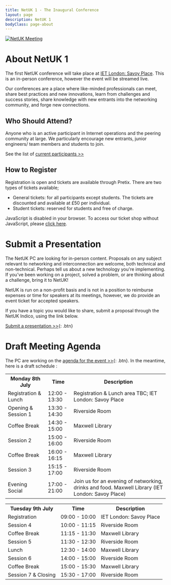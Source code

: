 ```yaml
---
title: NetUK 1 - The Inaugural Conference
layout: page
description: NetUK 1
bodyClass: page-about
---
```


<a href="https://tickets.netuk.org/NetUK1/">
   <img src="/images/netuk1-event-website-banner.svg" alt="NetUK Meeting">
</a>

# About NetUK 1

The first NetUK conference will take place at [IET London: Savoy Place](https://savoyplace.theiet.org/). This is an in-person conference, however the event will be streamed live.

Our conferences are a place where like-minded professionals can meet, share best practices and new innovations, learn from challenges and success stories, share knowledge with new entrants into the networking community, and forge new connections.

## Who Should Attend?

Anyone who is an active participant in Internet operations and the peering community at large. We particularly encourage new entrants, junior engineers/ team members and students to join.

See the list of [current participants >>](https://indico.netuk.org/event/1/registrations/participants)

## How to Register

Registration is open and tickets are available through Pretix.
There are two types of tickets available;

- General tickets: for all participants except students. The tickets are discounted and available at £50 per individual.
- Student tickets: reserved for students and free of charge.

<link rel="stylesheet" type="text/css" href="https://tickets.netuk.org/NetUK1/widget/v1.css" crossorigin>
<script type="text/javascript" src="https://tickets.netuk.org/widget/v1.en.js" async crossorigin></script>

<pretix-widget event="https://tickets.netuk.org/NetUK1/" single-item-select="button"></pretix-widget>
<noscript>
   <div class="pretix-widget">
        <div class="pretix-widget-info-message">
            JavaScript is disabled in your browser. To access our ticket shop without JavaScript, please <a target="_blank" rel="noopener" href="https://tickets.netuk.org/NetUK1/">click here</a>.
        </div>
    </div>
</noscript>

# Submit a Presentation

The NetUK PC are looking for in-person content. Proposals on any subject relevant to networking and interconnection are welcome, both technical and non-technical. Perhaps tell us about a new technology you're implementing. If you’ve been working on a project, solved a problem, or are thinking about a challenge, bring it to NetUK!

NetUK is run on a non-profit basis and is not in a position to reimburse expenses or time for speakers at its meetings, however, we do provide an event ticket for accepted speakers.

If you have a topic you would like to share, submit a proposal through the NetUK Indico, using the link below.

[Submit a presentation >>](https://indico.netuk.org/event/1){: .btn}

# Draft Meeting Agenda

The PC are working on the [agenda for the event >>](https://indico.netuk.org/event/1/timetable/#20240708.detailed){: .btn}. In the meantime, here is a draft schedule :

<html>
<head>
<style>
table {
  border-collapse: collapse;
  width: 100%;
}

th, td {
  padding: 8px;
  text-align: left;
  border-bottom: 1px solid #DDD;
}

tr:hover {background-color: #D6EEEE;}
</style>
</head>
<body>

<table>
 <tr>
    <th>Monday 8th July</th>
    <th>Time</th>
    <th>Description</th>
  </tr>
  <tr>
    <td>Registration & Lunch</td>
    <td>12:00 - 13:30</td>
    <td>Registration & Lunch area TBC; IET London: Savoy Place</td>
  </tr>
  <tr>
    <td>Opening & Session 1</td>
    <td>13:30 - 14:30</td>
    <td>Riverside Room</td>
  </tr>
  <tr>
    <td>Coffee Break</td>
    <td>14:30 - 15:00</td>
    <td>Maxwell Library</td>
  </tr>
  <tr>
    <td>Session 2</td>
    <td>15:00 - 16:00</td>
    <td>Riverside Room</td>
  </tr>
   <tr>
    <td>Coffee Break</td>
    <td>16:00 - 16:15</td>
    <td>Maxwell Library</td>
  </tr>
  <tr>
    <td>Session 3</td>
    <td>15:15 - 17:00</td>
    <td>Riverside Room</td>
  </tr>
  <tr>
    <td>Evening Social</td>
    <td>17:00 - 21:00</td>
    <td>Join us for an evening of networking, drinks and food. Maxwell Library (IET London: Savoy Place)</td>
  </tr>
</table>

</body>
</html>

<html>
<head>
<style>
table {
  border-collapse: collapse;
  width: 100%;
}

th, td {
  padding: 8px;
  text-align: left;
  border-bottom: 1px solid #DDD;
}

tr:hover {background-color: #D6EEEE;}
</style>
</head>
<body>

<table>
 <tr>
    <th>Tuesday 9th July</th>
    <th>Time</th>
    <th>Description</th>
  </tr>
  <tr>
    <td>Registration</td>
    <td>09:00 - 10:00</td>
    <td>IET London: Savoy Place</td>
  </tr>
  <tr>
    <td>Session 4</td>
    <td>10:00 - 11:15</td>
    <td>Riverside Room</td>
  </tr>
  <tr>
    <td>Coffee Break</td>
    <td>11:15 - 11:30</td>
    <td>Maxwell Library</td>
  </tr>
  <tr>
    <td>Session 5</td>
    <td>11:30 - 12:30</td>
    <td>Riverside Room</td>
  </tr>
  <tr>
    <td>Lunch</td>
    <td>12:30 - 14:00</td>
    <td>Maxwell Library</td>
  </tr>
  <tr>
    <td>Session 6</td>
    <td>14:00 - 15:00</td>
    <td>Riverside Room</td>
 </tr>
 <tr>
    <td>Coffee Break</td>
    <td>15:00 - 15:30</td>
    <td>Maxwell Library</td>
  </tr>
  <tr>
    <td>Session 7 & Closing</td>
    <td>15:30 - 17:00</td>
    <td>Riverside Room</td>
  </tr>